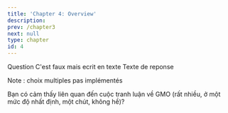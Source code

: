 ```yaml
---
title: 'Chapter 4: Overview'
description:
prev: /chapter3
next: null
type: chapter
id: 4
---
```


<exercise id="1" title="Presentation des diapos" type="slides">

<slides source="chapter1_01_introduction">
</slides>

</exercise>

<exercise id="2" title="Presentation des quiz">

Question
<choice id=5>
<opt text="Reponse A ">
C'est faux mais ecrit en texte
</opt>
<opt text="Reponse B" correct="true">
Texte de reponse
</opt>
<opt text="Reponse C">
</opt>
<opt text="Reponse D">
</opt>
<opt text="Reponse E">
</opt>
<opt text="Reponse F">
</opt>
</choice>

Note : choix multiples pas implémentés

Bạn có cảm thấy liên quan đến cuộc tranh luận về GMO (rất nhiều, ở một mức độ nhất định, một chút, không hề)?

</exercise>

